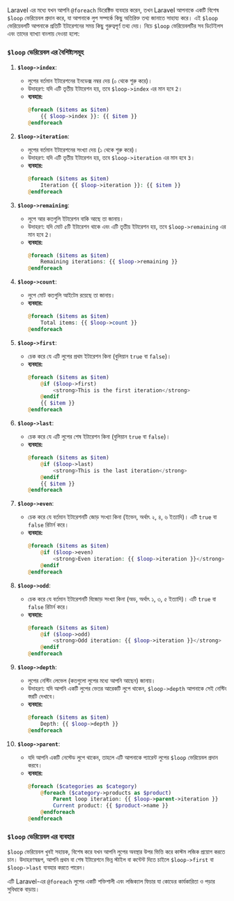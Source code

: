 Laravel এর মধ্যে যখন আপনি `@foreach` ডিরেক্টিভ ব্যবহার করেন, তখন Laravel আপনাকে একটি বিশেষ `$loop` ভেরিয়েবল প্রদান করে, যা আপনাকে লুপ সম্পর্কে কিছু অতিরিক্ত তথ্য জানাতে সাহায্য করে। এই `$loop` ভেরিয়েবলটি আপনাকে প্রতিটি ইটারেশনের সময় কিছু গুরুত্বপূর্ণ তথ্য দেয়। নিচে `$loop` ভেরিয়েবলটির সব ডিটেইলস এবং তাদের ব্যাখ্যা বাংলায় দেওয়া হলো:

### `$loop` ভেরিয়েবল এর বৈশিষ্ট্যসমূহ

1. **`$loop->index`**:

   - লুপের বর্তমান ইটারেশনের ইনডেক্স নম্বর দেয় (০ থেকে শুরু করে)।
   - উদাহরণ: যদি এটি তৃতীয় ইটারেশন হয়, তবে `$loop->index` এর মান হবে `2`।
   - **ব্যবহার:**
     ```php
     @foreach ($items as $item)
         {{ $loop->index }}: {{ $item }}
     @endforeach
     ```

2. **`$loop->iteration`**:

   - লুপের বর্তমান ইটারেশনের সংখ্যা দেয় (১ থেকে শুরু করে)।
   - উদাহরণ: যদি এটি তৃতীয় ইটারেশন হয়, তবে `$loop->iteration` এর মান হবে `3`।
   - **ব্যবহার:**
     ```php
     @foreach ($items as $item)
         Iteration {{ $loop->iteration }}: {{ $item }}
     @endforeach
     ```

3. **`$loop->remaining`**:

   - লুপে আর কতগুলি ইটারেশন বাকি আছে তা জানায়।
   - উদাহরণ: যদি মোট ৫টি ইটারেশন থাকে এবং এটি তৃতীয় ইটারেশন হয়, তবে `$loop->remaining` এর মান হবে `2`।
   - **ব্যবহার:**
     ```php
     @foreach ($items as $item)
         Remaining iterations: {{ $loop->remaining }}
     @endforeach
     ```

4. **`$loop->count`**:

   - লুপে মোট কতগুলি আইটেম রয়েছে তা জানায়।
   - **ব্যবহার:**
     ```php
     @foreach ($items as $item)
         Total items: {{ $loop->count }}
     @endforeach
     ```

5. **`$loop->first`**:

   - চেক করে যে এটি লুপের প্রথম ইটারেশন কিনা (বুলিয়ান `true` বা `false`)।
   - **ব্যবহার:**
     ```php
     @foreach ($items as $item)
         @if ($loop->first)
             <strong>This is the first iteration</strong>
         @endif
         {{ $item }}
     @endforeach
     ```

6. **`$loop->last`**:

   - চেক করে যে এটি লুপের শেষ ইটারেশন কিনা (বুলিয়ান `true` বা `false`)।
   - **ব্যবহার:**
     ```php
     @foreach ($items as $item)
         @if ($loop->last)
             <strong>This is the last iteration</strong>
         @endif
         {{ $item }}
     @endforeach
     ```

7. **`$loop->even`**:

   - চেক করে যে বর্তমান ইটারেশনটি জোড় সংখ্যা কিনা (ইভেন, অর্থাৎ ২, ৪, ৬ ইত্যাদি)। এটি `true` বা `false` রিটার্ন করে।
   - **ব্যবহার:**
     ```php
     @foreach ($items as $item)
         @if ($loop->even)
             <strong>Even iteration: {{ $loop->iteration }}</strong>
         @endif
     @endforeach
     ```

8. **`$loop->odd`**:

   - চেক করে যে বর্তমান ইটারেশনটি বিজোড় সংখ্যা কিনা (অড, অর্থাৎ ১, ৩, ৫ ইত্যাদি)। এটি `true` বা `false` রিটার্ন করে।
   - **ব্যবহার:**
     ```php
     @foreach ($items as $item)
         @if ($loop->odd)
             <strong>Odd iteration: {{ $loop->iteration }}</strong>
         @endif
     @endforeach
     ```

9. **`$loop->depth`**:

   - লুপের নেস্টিং লেভেল (কতগুলো লুপের মধ্যে আপনি আছেন) জানায়।
   - উদাহরণ: যদি আপনি একটি লুপের ভেতর আরেকটি লুপে থাকেন, `$loop->depth` আপনাকে সেই নেস্টিং স্তরটি দেখাবে।
   - **ব্যবহার:**
     ```php
     @foreach ($items as $item)
         Depth: {{ $loop->depth }}
     @endforeach
     ```

10. **`$loop->parent`**:
    - যদি আপনি একটি নেস্টেড লুপে থাকেন, তাহলে এটি আপনাকে প্যারেন্ট লুপের `$loop` ভেরিয়েবল প্রদান করবে।
    - **ব্যবহার:**
      ```php
      @foreach ($categories as $category)
          @foreach ($category->products as $product)
              Parent loop iteration: {{ $loop->parent->iteration }}
              Current product: {{ $product->name }}
          @endforeach
      @endforeach
      ```

### `$loop` ভেরিয়েবল এর ব্যবহার

`$loop` ভেরিয়েবল খুবই সহায়ক, বিশেষ করে যখন আপনি লুপের অবস্থার উপর ভিত্তি করে কাস্টম লজিক প্রয়োগ করতে চান। উদাহরণস্বরূপ, আপনি প্রথম বা শেষ ইটারেশনে ভিন্ন স্টাইল বা কন্টেন্ট দিতে চাইলে `$loop->first` বা `$loop->last` ব্যবহার করতে পারেন।

এটি Laravel-এর `@foreach` লুপের একটি শক্তিশালী এবং লজিক্যাল ফিচার যা কোডের কার্যকারিতা ও পড়ার সুবিধাকে বাড়ায়।
